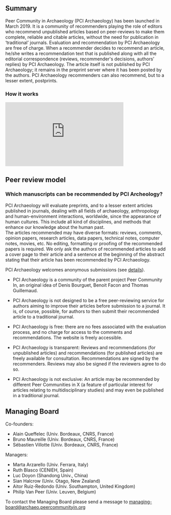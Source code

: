 ## Summary

Peer Community in Archaeology (PCI Archaeology) has been launched in March 2019. It is a community of recommenders playing the role of editors who recommend unpublished articles based on peer-reviews to make them complete, reliable and citable articles, without the need for publication in ‘traditional’ journals. Evaluation and recommendation by PCI Archaeology are free of charge. When a recommender decides to recommend an article, he/she writes a recommendation text that is published along with all the editorial correspondence (reviews, recommender's decisions, authors’ replies) by PCI Archaeology. The article itself is not published by PCI Archaeology; it remains in the preprint server where it has been posted by the authors. PCI Archaeology recommenders can also recommend, but to a lesser extent, postprints.

### How it works
<iframe width="370" height="200" src="https://www.youtube.com/embed/4PZhpnc8wwo" frameborder="0" allowfullscreen=""></iframe>

## Peer review model

### Which manuscripts can be recommended by PCI Archeology?

PCI Archaeology will evaluate preprints, and to a lesser extent articles published in journals, dealing with all fields of archaeology, anthropology and human-environment interactions, worldwide, since the appearance of human cultures. This include all kind of disciplines, and methods that enhance our knowledge about the human past.  
The articles recommended may have diverse formats: reviews, comments, opinion papers, research articles, data papers, technical notes, computer notes, movies, etc. No editing, formatting or proofing of the recommended papers is required. We only ask the authors of recommended articles to add a cover page to their article and a sentence at the beginning of the abstract stating that their article has been recommended by PCI Archaeology. 
 
PCI Archaeology welcomes anonymous submissions (see [details](https://archaeo.peercommunityin.org/about/help_generic/for%20authors)).

* PCI Archaeology is a community of the parent project Peer Community In, an original idea of Denis Bourguet, Benoit Facon and Thomas Guillemaud.

* PCI Archaeology is not designed to be a free peer-reviewing service for authors aiming to improve their articles before submission to a journal. It is, of course, possible, for authors to then submit their recommended article to a traditional journal.

* PCI Archaeology is free: there are no fees associated with the evaluation process, and no charge for access to the comments and recommendations. The website is freely accessible.

* PCI Archaeology is transparent: Reviews and recommendations (for unpublished articles) and recommendations (for published articles) are freely available for consultation. Recommendations are signed by the recommenders. Reviews may also be signed if the reviewers agree to do so.

* PCI Archaeology is not exclusive: An article may be recommended by different Peer Communities in X (a feature of particular interest for articles relating to multidisciplinary studies) and may even be published in a traditional journal.


## Managing Board

Co-founders:

* Alain Queffelec (Univ. Bordeaux, CNRS, France)
* Bruno Maureille (Univ. Bordeaux, CNRS, France)
* Sébastien Villotte (Univ. Bordeaux, CNRS, France)

Managers:

* Marta Arzarello (Univ. Ferrara, Italy)
* Ruth Blasco (CENIEH, Spain)
* Luc Doyon (Shandong Univ., China)
* Sian Halcrow (Univ. Otago, New Zealand)
* Aitor Ruiz-Redondo (Univ. Southampton, United Kingdom)
* Philip Van Peer (Univ. Leuven, Belgium)

To contact the Managing Board please send a message to [managing-board@archaeo.peercommunityin.org](mailto:managing-board@archaeo.peercommunityin.org)